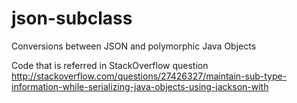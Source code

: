 json-subclass
=============

Conversions between JSON and polymorphic Java Objects

Code that is referred in StackOverflow question http://stackoverflow.com/questions/27426327/maintain-sub-type-information-while-serializing-java-objects-using-jackson-with